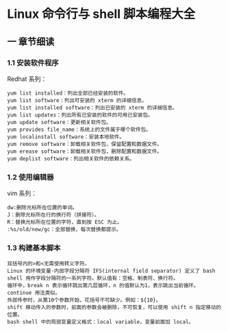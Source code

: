# Linux 命令行与 shell 脚本编程大全

## 一 章节细读 

### 1.1 安装软件程序

Redhat 系列：

```text
yum list installed：列出全部已经安装的软件。
yum list software：列出可安装的 xterm 的详细信息。
yum list installed software：列出已安装的 xterm 的详细信息。
yum list updates：列出所有已安装的软件的可用已安装包。
yum update software：更新相关软件包。
yum provides file_name：系统上的文件属于哪个软件包。
yum localinstall software：安装本地软件。
yum remove software：卸载相关软件包，保留配置和数据文件。
yum erease software：卸载相关软件包，删除配置和数据文件。
yum deplist software：列出相关软件的依赖关系。
```

### 1.2 使用编辑器

vim 系列：

```text
dw:删除光标所在位置的单词。
J：删除光标所在行的换行符（拼接符）。
R：替换光标所在位置的字符，直到按 ESC 为止。
:%s/old/new/gc：全部替换，每次替换都提示。
```

### 1.3 构建基本脚本

```text
双括号内的>和<无需使用转义字符。
Linux 的环境变量-内部字段分隔符 IFS(internal field separator) 定义了 bash shell 用作字段分隔符的一系列字符。默认值有：空格、制表符、换行符。
循环中，break n 表示循环跳出第几层循环，n 的值默认为1，表示跳出当前循环。continue 用法类似。
外部传参时，从第10个参数开始，花括号不可缺少。例如：${10}。
shift 移动传入的参数时，前面的参数会被删除，不可恢复，可以使用 shift n 指定移动的位置。
bash shell 中的局部变量定义格式：local variable，变量前面加 local。
```